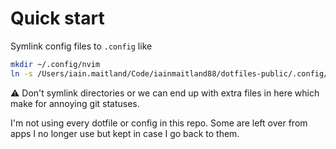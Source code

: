 # Quick start

Symlink config files to `.config` like

```bash
mkdir ~/.config/nvim
ln -s /Users/iain.maitland/Code/iainmaitland88/dotfiles-public/.config/nvim/init.lua ~/.config/nvim/init.lua
```

⚠️ Don't symlink directories or we can end up with extra files in here which make for annoying git statuses.

I'm not using every dotfile or config in this repo. Some are left over from apps I no longer use but kept in case I go back to them.
